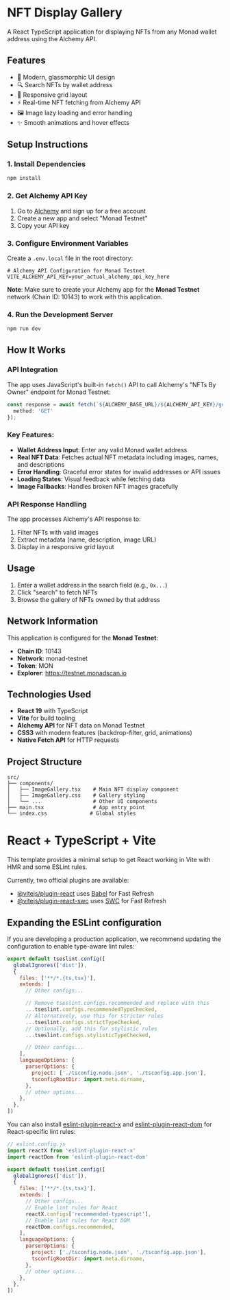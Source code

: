 # NFT Display Gallery

A React TypeScript application for displaying NFTs from any Monad wallet address using the Alchemy API.

## Features

- 🎨 Modern, glassmorphic UI design
- 🔍 Search NFTs by wallet address  
- 📱 Responsive grid layout
- ⚡ Real-time NFT fetching from Alchemy API
- 🖼️ Image lazy loading and error handling
- ✨ Smooth animations and hover effects

## Setup Instructions

### 1. Install Dependencies
```bash
npm install
```

### 2. Get Alchemy API Key
1. Go to [Alchemy](https://alchemy.com) and sign up for a free account
2. Create a new app and select "Monad Testnet"
3. Copy your API key

### 3. Configure Environment Variables
Create a `.env.local` file in the root directory:
```env
# Alchemy API Configuration for Monad Testnet
VITE_ALCHEMY_API_KEY=your_actual_alchemy_api_key_here
```

**Note**: Make sure to create your Alchemy app for the **Monad Testnet** network (Chain ID: 10143) to work with this application.

### 4. Run the Development Server
```bash
npm run dev
```

## How It Works

### API Integration
The app uses JavaScript's built-in `fetch()` API to call Alchemy's "NFTs By Owner" endpoint for Monad Testnet:

```typescript
const response = await fetch(`${ALCHEMY_BASE_URL}/${ALCHEMY_API_KEY}/getNFTsForOwner?owner=${address}&withMetadata=true&pageSize=20`, {
  method: 'GET'
});
```

### Key Features:
- **Wallet Address Input**: Enter any valid Monad wallet address
- **Real NFT Data**: Fetches actual NFT metadata including images, names, and descriptions
- **Error Handling**: Graceful error states for invalid addresses or API issues
- **Loading States**: Visual feedback while fetching data
- **Image Fallbacks**: Handles broken NFT images gracefully

### API Response Handling
The app processes Alchemy's API response to:
1. Filter NFTs with valid images
2. Extract metadata (name, description, image URL)
3. Display in a responsive grid layout

## Usage

1. Enter a wallet address in the search field (e.g., `0x...`)
2. Click "search" to fetch NFTs
3. Browse the gallery of NFTs owned by that address

## Network Information

This application is configured for the **Monad Testnet**:
- **Chain ID**: 10143
- **Network**: monad-testnet
- **Token**: MON
- **Explorer**: https://testnet.monadscan.io

## Technologies Used

- **React 19** with TypeScript
- **Vite** for build tooling
- **Alchemy API** for NFT data on Monad Testnet
- **CSS3** with modern features (backdrop-filter, grid, animations)
- **Native Fetch API** for HTTP requests

## Project Structure

```
src/
├── components/
│   ├── ImageGallery.tsx    # Main NFT display component
│   ├── ImageGallery.css    # Gallery styling
│   └── ...                 # Other UI components
├── main.tsx                # App entry point
└── index.css              # Global styles
```

# React + TypeScript + Vite

This template provides a minimal setup to get React working in Vite with HMR and some ESLint rules.

Currently, two official plugins are available:

- [@vitejs/plugin-react](https://github.com/vitejs/vite-plugin-react/blob/main/packages/plugin-react) uses [Babel](https://babeljs.io/) for Fast Refresh
- [@vitejs/plugin-react-swc](https://github.com/vitejs/vite-plugin-react/blob/main/packages/plugin-react-swc) uses [SWC](https://swc.rs/) for Fast Refresh

## Expanding the ESLint configuration

If you are developing a production application, we recommend updating the configuration to enable type-aware lint rules:

```js
export default tseslint.config([
  globalIgnores(['dist']),
  {
    files: ['**/*.{ts,tsx}'],
    extends: [
      // Other configs...

      // Remove tseslint.configs.recommended and replace with this
      ...tseslint.configs.recommendedTypeChecked,
      // Alternatively, use this for stricter rules
      ...tseslint.configs.strictTypeChecked,
      // Optionally, add this for stylistic rules
      ...tseslint.configs.stylisticTypeChecked,

      // Other configs...
    ],
    languageOptions: {
      parserOptions: {
        project: ['./tsconfig.node.json', './tsconfig.app.json'],
        tsconfigRootDir: import.meta.dirname,
      },
      // other options...
    },
  },
])
```

You can also install [eslint-plugin-react-x](https://github.com/Rel1cx/eslint-react/tree/main/packages/plugins/eslint-plugin-react-x) and [eslint-plugin-react-dom](https://github.com/Rel1cx/eslint-react/tree/main/packages/plugins/eslint-plugin-react-dom) for React-specific lint rules:

```js
// eslint.config.js
import reactX from 'eslint-plugin-react-x'
import reactDom from 'eslint-plugin-react-dom'

export default tseslint.config([
  globalIgnores(['dist']),
  {
    files: ['**/*.{ts,tsx}'],
    extends: [
      // Other configs...
      // Enable lint rules for React
      reactX.configs['recommended-typescript'],
      // Enable lint rules for React DOM
      reactDom.configs.recommended,
    ],
    languageOptions: {
      parserOptions: {
        project: ['./tsconfig.node.json', './tsconfig.app.json'],
        tsconfigRootDir: import.meta.dirname,
      },
      // other options...
    },
  },
])
```
